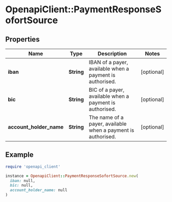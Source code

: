 # OpenapiClient::PaymentResponseSofortSource

## Properties

| Name | Type | Description | Notes |
| ---- | ---- | ----------- | ----- |
| **iban** | **String** | IBAN of a payer, available when a payment is authorised. | [optional] |
| **bic** | **String** | BIC of a payer, available when a payment is authorised. | [optional] |
| **account_holder_name** | **String** | The name of a payer, available when a payment is authorised. | [optional] |

## Example

```ruby
require 'openapi_client'

instance = OpenapiClient::PaymentResponseSofortSource.new(
  iban: null,
  bic: null,
  account_holder_name: null
)
```

